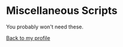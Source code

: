 # Miscellaneous Scripts

You probably won't need these.

[Back to my profile](https://github.com/eric15342335)

